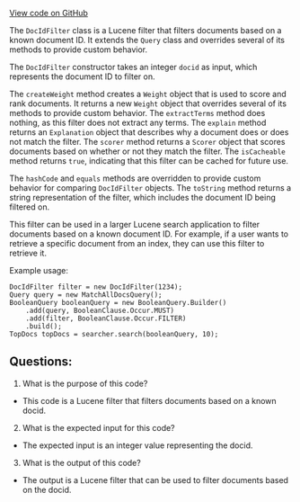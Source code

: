 [View code on GitHub](https://github.com/misbahsy/the-algorithm/src/java/com/twitter/search/common/query/DocIdFilter.java)

The `DocIdFilter` class is a Lucene filter that filters documents based on a known document ID. It extends the `Query` class and overrides several of its methods to provide custom behavior. 

The `DocIdFilter` constructor takes an integer `docid` as input, which represents the document ID to filter on. 

The `createWeight` method creates a `Weight` object that is used to score and rank documents. It returns a new `Weight` object that overrides several of its methods to provide custom behavior. The `extractTerms` method does nothing, as this filter does not extract any terms. The `explain` method returns an `Explanation` object that describes why a document does or does not match the filter. The `scorer` method returns a `Scorer` object that scores documents based on whether or not they match the filter. The `isCacheable` method returns `true`, indicating that this filter can be cached for future use. 

The `hashCode` and `equals` methods are overridden to provide custom behavior for comparing `DocIdFilter` objects. The `toString` method returns a string representation of the filter, which includes the document ID being filtered on. 

This filter can be used in a larger Lucene search application to filter documents based on a known document ID. For example, if a user wants to retrieve a specific document from an index, they can use this filter to retrieve it. 

Example usage:

```
DocIdFilter filter = new DocIdFilter(1234);
Query query = new MatchAllDocsQuery();
BooleanQuery booleanQuery = new BooleanQuery.Builder()
    .add(query, BooleanClause.Occur.MUST)
    .add(filter, BooleanClause.Occur.FILTER)
    .build();
TopDocs topDocs = searcher.search(booleanQuery, 10);
```
## Questions: 
 1. What is the purpose of this code?
- This code is a Lucene filter that filters documents based on a known docid.

2. What is the expected input for this code?
- The expected input is an integer value representing the docid.

3. What is the output of this code?
- The output is a Lucene filter that can be used to filter documents based on the docid.